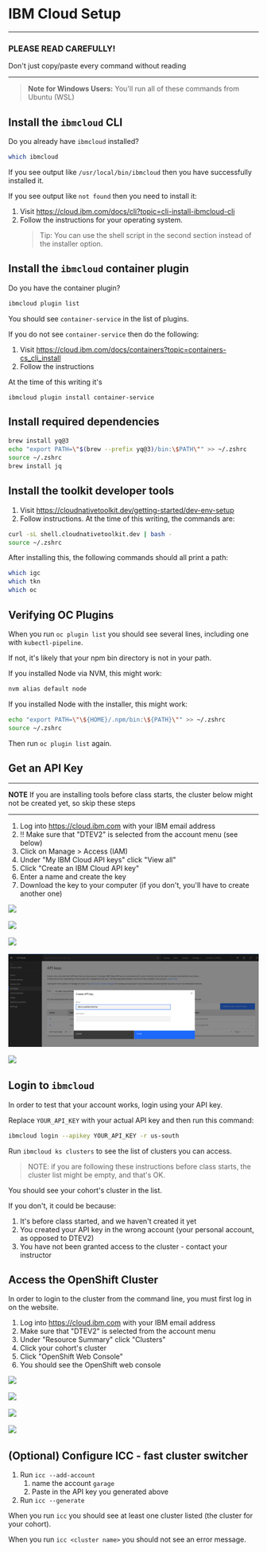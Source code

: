 # IBM Cloud Setup

---

### PLEASE READ CAREFULLY!

Don't just copy/paste every command without reading

---

> **Note for Windows Users:** You'll run all of these commands from Ubuntu (WSL)

## Install the `ibmcloud` CLI

Do you already have `ibmcloud` installed?

```bash
which ibmcloud
```

If you see output like `/usr/local/bin/ibmcloud` then you have successfully installed it.

If you see output like `not found` then you need to install it:

1. Visit https://cloud.ibm.com/docs/cli?topic=cli-install-ibmcloud-cli
1. Follow the instructions for your operating system.
   > Tip: You can use the shell script in the second section instead of the installer option.

## Install the `ibmcloud` container plugin

Do you have the container plugin?

```bash
ibmcloud plugin list
```

You should see `container-service` in the list of plugins.

If you do not see `container-service` then do the following:

1. Visit https://cloud.ibm.com/docs/containers?topic=containers-cs_cli_install
1. Follow the instructions

At the time of this writing it's

```
ibmcloud plugin install container-service
```

## Install required dependencies

```bash
brew install yq@3
echo "export PATH=\"$(brew --prefix yq@3)/bin:\$PATH\"" >> ~/.zshrc
source ~/.zshrc
brew install jq
```

## Install the toolkit developer tools

1. Visit https://cloudnativetoolkit.dev/getting-started/dev-env-setup
1. Follow instructions. At the time of this writing, the commands are:

```bash
curl -sL shell.cloudnativetoolkit.dev | bash -
source ~/.zshrc
```

After installing this, the following commands should all print a path:

```bash
which igc
which tkn
which oc
```

## Verifying OC Plugins

When you run `oc plugin list` you should see several lines, including one with `kubectl-pipeline`.

If not, it's likely that your npm bin directory is not in your path.

If you installed Node via NVM, this might work:

```bash
nvm alias default node
```

If you installed Node with the installer, this might work:

```bash
echo "export PATH=\"\${HOME}/.npm/bin:\${PATH}\"" >> ~/.zshrc
source ~/.zshrc
```

Then run `oc plugin list` again.

## Get an API Key

---

**NOTE** If you are installing tools before class starts, the cluster below might not be created yet, so skip these steps

---

1. Log into https://cloud.ibm.com with your IBM email address
1. ‼️ Make sure that "DTEV2" is selected from the account menu (see below)
1. Click on Manage > Access (IAM)
1. Under "My IBM Cloud API keys" click "View all"
1. Click "Create an IBM Cloud API key"
1. Enter a name and create the key
1. Download the key to your computer (if you don't, you'll have to create another one)

![](./img/apikey-menu.png)

![](./img/apikey-iam.png)

![](./img/apikey-list.png)

![](./img/apikey-name.png)

![](./img/apikey-copy.png)

## Login to `ibmcloud`

In order to test that your account works, login using your API key.

Replace `YOUR_API_KEY` with your actual API key and then run this command:

```bash
ibmcloud login --apikey YOUR_API_KEY -r us-south
```

Run `ibmcloud ks clusters` to see the list of clusters you can access.

> NOTE: if you are following these instructions before class starts, the cluster list might be empty, and that's OK.

You should see your cohort's cluster in the list.

If you don't, it could be because:

1. It's before class started, and we haven't created it yet
1. You created your API key in the wrong account (your personal account, as opposed to DTEV2)
1. You have not been granted access to the cluster - contact your instructor

## Access the OpenShift Cluster

In order to login to the cluster from the command line, you must first log in on the website.

1. Log into https://cloud.ibm.com with your IBM email address
1. Make sure that "DTEV2" is selected from the account menu
1. Under "Resource Summary" click "Clusters"
1. Click your cohort's cluster
1. Click "OpenShift Web Console"
1. You should see the OpenShift web console

![](./img/ibmcloud-account.png)

![](./img/ibmcloud-clusters.png)

![](./img/ibmcloud-openshift-console.png)

![](./img/openshift-web-console.png)

## (Optional) Configure ICC - fast cluster switcher

1. Run `icc --add-account`
   1. name the account `garage`
   1. Paste in the API key you generated above
1. Run `icc --generate`

When you run `icc` you should see at least one cluster listed (the cluster for your cohort).

When you run `icc <cluster name>` you should not see an error message.
